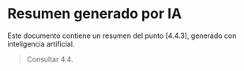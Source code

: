 # Resumen generado por IA

Este documento contiene un resumen del punto [4.4.3], generado con inteligencia artificial.

> Consultar 4.4.
